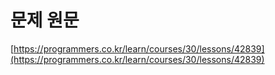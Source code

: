 # 문제 원문

[https://programmers.co.kr/learn/courses/30/lessons/42839](https://programmers.co.kr/learn/courses/30/lessons/42839)
